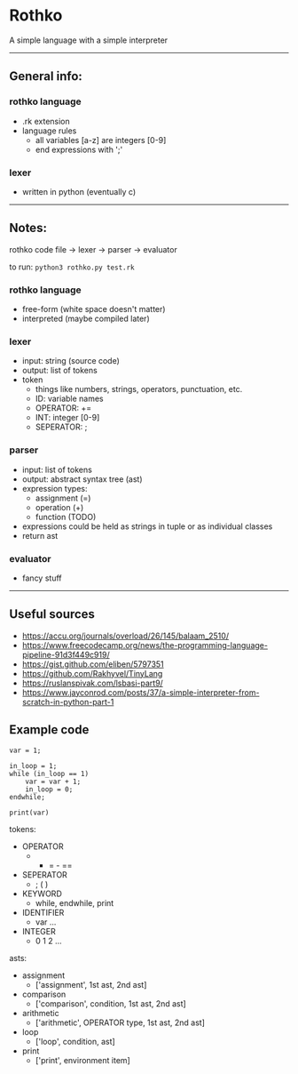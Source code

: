 # Rothko

A simple language with a simple interpreter

---

## General info:

### rothko language
- .rk extension
- language rules
    - all variables [a-z] are integers [0-9]
    - end expressions with ';'

### lexer
- written in python (eventually c)

---

## Notes:

rothko code file -> lexer -> parser -> evaluator

to run: ```python3 rothko.py test.rk```

### rothko language
- free-form (white space doesn't matter)
- interpreted (maybe compiled later)

### lexer
- input: string (source code)
- output: list of tokens
- token
    - things like numbers, strings, operators, punctuation, etc.
    - ID: variable names
    - OPERATOR: +=
    - INT: integer [0-9]
    - SEPERATOR: ;

### parser
- input: list of tokens
- output: abstract syntax tree (ast)
- expression types:
    - assignment (=)
    - operation (+)
    - function (TODO)
- expressions could be held as strings in tuple or as individual classes
- return ast

### evaluator
- fancy stuff

---

## Useful sources

- https://accu.org/journals/overload/26/145/balaam_2510/
- https://www.freecodecamp.org/news/the-programming-language-pipeline-91d3f449c919/
- https://gist.github.com/eliben/5797351
- https://github.com/Rakhyvel/TinyLang
- https://ruslanspivak.com/lsbasi-part9/
- https://www.jayconrod.com/posts/37/a-simple-interpreter-from-scratch-in-python-part-1


## Example code
```
var = 1;

in_loop = 1;
while (in_loop == 1)
    var = var + 1;
    in_loop = 0;
endwhile;

print(var)
```


tokens:
- OPERATOR
    - + = - ==
- SEPERATOR
    - ; ( )
- KEYWORD
    - while, endwhile, print
- IDENTIFIER
    - var ...
- INTEGER
    - 0 1 2 ...

asts:
- assignment
    - ['assignment', 1st ast, 2nd ast]
- comparison
    - ['comparison', condition, 1st ast, 2nd ast]
- arithmetic
    - ['arithmetic', OPERATOR type, 1st ast, 2nd ast]
- loop
    - ['loop', condition, ast]
- print
    - ['print', environment item]
